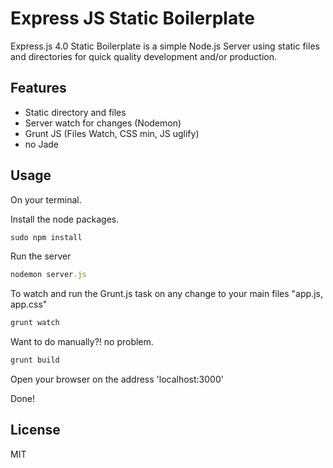 Express JS Static Boilerplate
============================

Express.js 4.0 Static Boilerplate is a simple Node.js Server using static files and directories for quick quality development and/or production.

Features
-----------
- Static directory and files
- Server watch for changes (Nodemon)
- Grunt JS (Files Watch, CSS min, JS uglify)
- no Jade

Usage
-----------
On your terminal.

Install the node packages.
```ruby
sudo npm install
```

Run the server
```ruby
nodemon server.js
```

To watch and run the Grunt.js task on any change to your main files "app.js, app.css"
```ruby
grunt watch
```

Want to do manually?! no problem.
```ruby
grunt build
```

Open your browser on the address 'localhost:3000'

Done!

License
-----------
MIT
